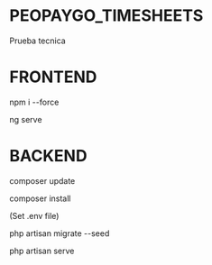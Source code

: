 # PEOPAYGO_TIMESHEETS
Prueba tecnica 



# FRONTEND
npm i --force

ng serve


# BACKEND

composer update

composer install

(Set .env file)

php artisan migrate --seed

php artisan serve
